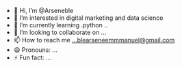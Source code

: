 - 👋 Hi, I’m @Arseneble
- 👀 I’m interested in digital marketing and data science 
- 🌱 I’m currently learning .python ..
- 💞️ I’m looking to collaborate on ...
- 📫 How to reach me ...blearseneemmmanuel@gmail.com 
- 😄 Pronouns: ...
- ⚡ Fun fact: ...

<!---
Arseneble/Arseneble is a ✨ special ✨ repository because its `README.md` (this file) appears on your GitHub profile.
You can click the Preview link to take a look at your changes.
--->
